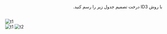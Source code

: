 <div dir="rtl">
با روش ID3 درخت تصمیم جدول زیر را رسم کنید. 
</div>
<br/>

![t1](https://github.com/semnan-university-ai/machine-learning-class/blob/main/excersiecs/Homayontoosy/8/t.jpg)
<br/>
![t1](https://github.com/semnan-university-ai/machine-learning-class/blob/main/excersiecs/Homayontoosy/8/11.jpg)
![t2](https://github.com/semnan-university-ai/machine-learning-class/blob/main/excersiecs/Homayontoosy/8/22.jpg)
